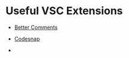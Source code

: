 # Useful VSC Extensions

- [Better Comments](https://marketplace.visualstudio.com/items?itemName=aaron-bond.better-comments)

- [Codesnap](https://marketplace.visualstudio.com/items?itemName=adpyke.codesnap)

- 
